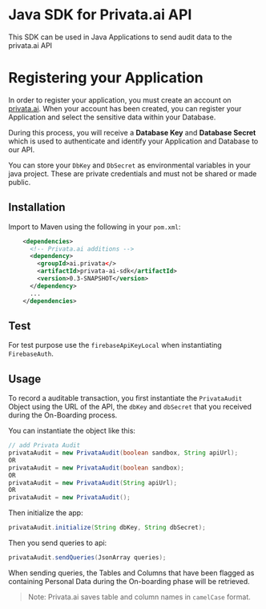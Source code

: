 # Java SDK for Privata.ai API

This SDK can be used in Java Applications to send audit data to the privata.ai API

# Registering your Application

In order to register your application, you must create an account on [privata.ai](https://privata.ai). When your account has been created, you can register your Application and select the sensitive data within your Database.

During this process, you will receive a **Database Key** and **Database Secret** which is used to authenticate and identify your Application and Database to our API.

You can store your `DbKey` and `DbSecret` as environmental variables in your java project. These are private credentials and must not be shared or made public.

## Installation

Import to Maven using the following in your `pom.xml`:

```xml
    <dependencies>
      <!-- Privata.ai additions -->
      <dependency>
        <groupId>ai.privata</>
        <artifactId>privata-ai-sdk</artifactId>
        <version>0.3-SNAPSHOT</version>
      </dependency>
      ...
    </dependencies>
```

## Test

For test purpose use the `firebaseApiKeyLocal` when instantiating `FirebaseAuth`.

## Usage

To record a auditable transaction, you first instantiate the `PrivataAudit` Object using the URL of the API, the `dbKey` and `dbSecret` that you received during the On-Boarding process.

You can instantiate the object like this:

```java
// add Privata Audit
privataAudit = new PrivataAudit(boolean sandbox, String apiUrl);
OR
privataAudit = new PrivataAudit(boolean sandbox);
OR
privataAudit = new PrivataAudit(String apiUrl);
OR
privataAudit = new PrivataAudit();
```

Then initialize the app:

```java
privataAudit.initialize(String dbKey, String dbSecret);
```

Then you send queries to api:

```java
privataAudit.sendQueries(JsonArray queries);

```

When sending queries, the Tables and Columns that have been flagged as containing Personal Data during the On-boarding phase will be retrieved.

> Note: Privata.ai saves table and column names in `camelCase` format.

